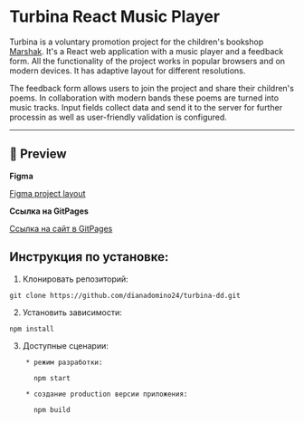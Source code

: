 # Turbina React Music Player

Turbina is a voluntary promotion project for the children's bookshop [Marshak](https://marshakbooks.ru/). It's a React web application with a music player and a feedback form. All the functionality of the project works in popular browsers and on modern devices. It has adaptive layout for different resolutions.

The feedback form allows users to join the project and share their children's poems. In collaboration with modern bands these poems are turned into music tracks. Input fields collect data and send it to the server for further processin as well as user-friendly validation is configured.

---

## :mag_right: Preview

**Figma**

[Figma project layout](https://www.figma.com/file/P8rK0IWyoZtBghcwWACXcC/TURBINA_1?node-id=844%3A2)

**Ссылка на GitPages**

[Ссылка на сайт в GitPages](https://dianadomino24.github.io/turbina-dd/)

## Инструкция по установке:

1. Клонировать репозиторий:

```
git clone https://github.com/dianadomino24/turbina-dd.git
```

2. Установить зависимости:

```
npm install
```

3. Доступные сценарии:

```
    * режим разработки:

      npm start

    * создание production версии приложения:

      npm build
```

